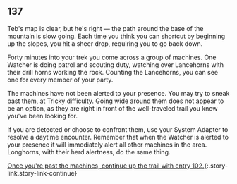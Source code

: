 ## 137

Teb's map is clear, but he's right — the path around the base of the mountain is slow going.
Each time you think you can shortcut by beginning up the slopes, you hit a sheer drop, requiring you to go back down.

Forty minutes into your trek you come across a group of machines.
One Watcher is doing patrol and scouting duty, watching over Lancehorns with their drill horns working the rock.
Counting the Lancehorns, you can see one for every member of your party.

The machines have not been alerted to your presence.
You may try to sneak past them, at Tricky difficulty.
Going wide around them does not appear to be an option, as they are right in front of the well-traveled trail you know you've been looking for.

If you are detected or choose to confront them, use your System Adapter to resolve a daytime encounter.
Remember that when the Watcher is alerted to your presence it will immediately alert all other machines in the area.
Longhorns, with their herd alertness, do the same thing.

[Once you're past the machines, continue up the trail with entry 102.](102-olaras-cave.md){:.story-link.story-link-continue}

